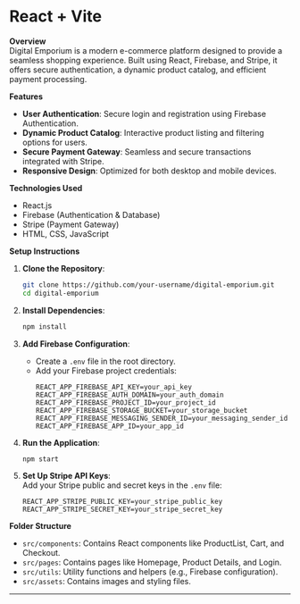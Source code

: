 # React + Vite

**Overview**  
Digital Emporium is a modern e-commerce platform designed to provide a seamless shopping experience. Built using React, Firebase, and Stripe, it offers secure authentication, a dynamic product catalog, and efficient payment processing.

**Features**  
- **User Authentication**: Secure login and registration using Firebase Authentication.  
- **Dynamic Product Catalog**: Interactive product listing and filtering options for users.  
- **Secure Payment Gateway**: Seamless and secure transactions integrated with Stripe.  
- **Responsive Design**: Optimized for both desktop and mobile devices.

**Technologies Used**  
- React.js  
- Firebase (Authentication & Database)  
- Stripe (Payment Gateway)  
- HTML, CSS, JavaScript  

**Setup Instructions**  
1. **Clone the Repository**:  
   ```bash
   git clone https://github.com/your-username/digital-emporium.git
   cd digital-emporium
   ```

2. **Install Dependencies**:  
   ```bash
   npm install
   ```

3. **Add Firebase Configuration**:  
   - Create a `.env` file in the root directory.  
   - Add your Firebase project credentials:
     ```plaintext
     REACT_APP_FIREBASE_API_KEY=your_api_key
     REACT_APP_FIREBASE_AUTH_DOMAIN=your_auth_domain
     REACT_APP_FIREBASE_PROJECT_ID=your_project_id
     REACT_APP_FIREBASE_STORAGE_BUCKET=your_storage_bucket
     REACT_APP_FIREBASE_MESSAGING_SENDER_ID=your_messaging_sender_id
     REACT_APP_FIREBASE_APP_ID=your_app_id
     ```

4. **Run the Application**:  
   ```bash
   npm start
   ```

5. **Set Up Stripe API Keys**:  
   Add your Stripe public and secret keys in the `.env` file:  
   ```plaintext
   REACT_APP_STRIPE_PUBLIC_KEY=your_stripe_public_key
   REACT_APP_STRIPE_SECRET_KEY=your_stripe_secret_key
   ```

**Folder Structure**  
- `src/components`: Contains React components like ProductList, Cart, and Checkout.  
- `src/pages`: Contains pages like Homepage, Product Details, and Login.  
- `src/utils`: Utility functions and helpers (e.g., Firebase configuration).  
- `src/assets`: Contains images and styling files.

---
